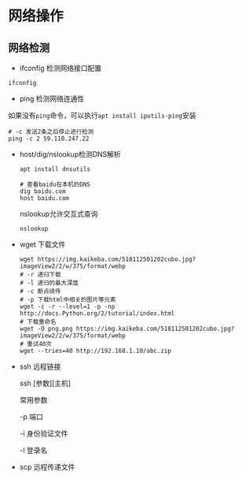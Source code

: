 # 网络操作
## 网络检测

- ifconfig 检测网络接口配置

`ifconfig`

- ping 检测网络连通性

如果没有`ping`命令，可以执行`apt install iputils-ping`安装
```shell
# -c 发送2条之后停止进行检测
ping -c 2 59.110.247.22
```
- host/dig/nslookup检测DNS解析

  `apt install dnsutils`
    ```shell
  # 查看baidu在本机的DNS
    dig baidu.com
    host baidu.com
    ```
  nslookup允许交互式查询
  ```shell
  nslookup
  ```
- wget 下载文件
  ```shell
  wget https://img.kaikeba.com/518112501202cubo.jpg?imageView2/2/w/375/format/webp
  # -r 递归下载
  # -l 递归的最大深度
  # -c 断点续传
  # -p 下载html中相关的图片等元素
  wget -c -r --level=1 -p -np http://docs.Python.org/2/tutorial/index.html
  # 下载重命名
  wget -O png.png https://img.kaikeba.com/518112501202cubo.jpg?imageView2/2/w/375/format/webp
  # 重试40次
  wget --tries=40 http://192.168.1.10/abc.zip
  ```
- ssh 远程链接
  
  ssh [参数][主机]
  
  常用参数
  
  -p 端口
  
  -i 身份验证文件
  
  -l 登录名
- scp 远程传递文件

